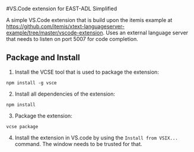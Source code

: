 #VS.Code extension for EAST-ADL Simplified

A simple VS.Code extension that is build upon the itemis example at https://github.com/itemis/xtext-languageserver-example/tree/master/vscode-extension. Uses an external language server that needs to listen on port 5007 for code completion.

## Package and Install

1. Install the VCSE tool that is used to package the extension:
```
npm install -g vsce
```

2. Install all dependencies of the extension:
```
npm install
```

3. Package the extension:
```
vcse package
```

4. Install the extension in VS.code by using the `Install from VSIX...` command. The window needs to be trusted for that.
